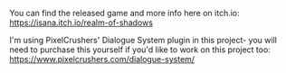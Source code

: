You can find the released game and more info here on itch.io: https://isana.itch.io/realm-of-shadows

I'm using PixelCrushers' Dialogue System plugin in this project- you will need to purchase this yourself if you'd like to work on this project too: https://www.pixelcrushers.com/dialogue-system/
